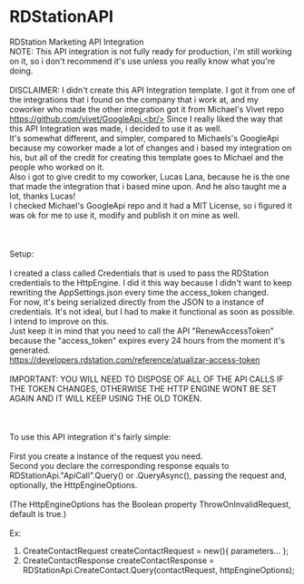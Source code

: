 # RDStationAPI
 RDStation Marketing API Integration<br/>
 NOTE: This API integration is not fully ready for production, i'm still working on it, so i don't recommend it's use unless you really know what you're doing.
 <br/><br/>
 DISCLAIMER: I didn't create this API Integration template. 
 I got it from one of the integrations that i found on the company that i work at, and my coworker who made the other integration got it from Michael's Vivet repo https://github.com/vivet/GoogleApi.<br/>
 Since I really liked the way that this API Integration was made, i decided to use it as well. <br/>
 It's somewhat different, and simpler, compared to Michaels's GoogleApi because my coworker made a lot of changes and i based my integration on his, but all of the credit for creating this template goes to Michael and the people who worked on it.<br/>
 Also i got to give credit to my coworker, Lucas Lana, because he is the one that made the integration that i based mine upon. And he also taught me a lot, thanks Lucas!<br/>
 I checked Michael's GoogleApi repo and it had a MIT License, so i figured it was ok for me to use it, modify and publish it on mine as well.
 <br/><br/>
 <br/><br/>
 Setup:
 <br/><br/>
 I created a class called Credentials that is used to pass the RDStation credentials to the HttpEngine. I did it this way because I didn't want to keep rewriting the AppSettings.json every time the access_token changed.<br/>
 For now, it's being serialized directly from the JSON to a instance of credentials. It's not ideal, but I had to make it functional as soon as possible. I intend to improve on this.<br/>
 Just keep it in mind that you need to call the API "RenewAccessToken" because the "access_token" expires every 24 hours from the moment it's generated.<br/>
 https://developers.rdstation.com/reference/atualizar-access-token
 <br/><br/>
 IMPORTANT: YOU WILL NEED TO DISPOSE OF ALL OF THE API CALLS IF THE TOKEN CHANGES, OTHERWISE THE HTTP ENGINE WONT BE SET AGAIN AND IT WILL KEEP USING THE OLD TOKEN.
 <br/><br/>
 <br/><br/>
 To use this API integration it's fairly simple:
 <br/><br/>
 First you create a instance of the request you need.<br/>
 Second you declare the corresponding response equals to RDStationApi."ApiCall".Query() or .QueryAsync(), passing the request and, optionally, the HttpEngineOptions.
 <br/><br/>
 (The HttpEngineOptions has the Boolean property ThrowOnInvalidRequest, default is true.)
 <br/><br/>
 Ex:<br/>
 1. CreateContactRequest createContactRequest = new(){ parameters... };<br/>
 2. CreateContactResponse createContactResponse = RDStationApi.CreateContact.Query(contactRequest, httpEngineOptions);<br/>
